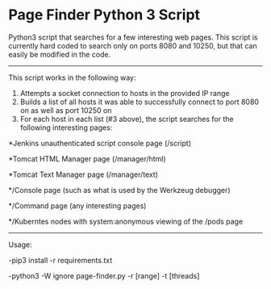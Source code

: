 # Page Finder Python 3 Script

Python3 script that searches for a few interesting web pages. This script is currently hard coded to search only on ports 8080 and 10250, but that can easily be modified in the code.

-------------------------

This script works in the following way:

1. Attempts a socket connection to hosts in the provided IP range
2. Builds a list of all hosts it was able to successfully connect to port 8080 on as well as port 10250 on
3. For each host in each list (#3 above), the script searches for the following interesting pages:

*Jenkins unauthenticated script console page (/script)

*Tomcat HTML Manager page (/manager/html)

*Tomcat Text Manager page (/manager/text)

*/Console page (such as what is used by the Werkzeug debugger)

*/Command page (any interesting pages)

*/Kuberntes nodes with system:anonymous viewing of the /pods page

--------------------------
Usage:

-pip3 install -r requirements.txt

-python3 -W ignore page-finder.py -r [range] -t [threads]

